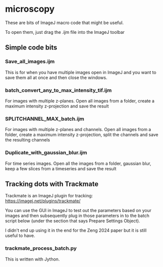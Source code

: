 # microscopy

These are bits of ImageJ macro code that might be useful. 

To open them, just drag the .ijm file into the ImageJ toolbar


## Simple code bits

### Save_all_images.ijm
This is for when you have multiple images open in ImageJ and you want to save them all at once and then close the windows. 

### batch_convert_any_to_max_intensity_tif.ijm
For images with multiple z-planes. Open all images from a folder, create a maximum intensity z-projection and save the result

### SPLITCHANNEL_MAX_batch.ijm
For images with multiple z-planes and channels. Open all images from a folder, create a maximum intensity z-projection, split the channels and save the resulting channels

### Duplicate_with_gaussian_blur.ijm
For time series images. Open all the images from a folder, gaussian blur, keep a few slices from a timeseries and save the result 

## Tracking dots with Trackmate

Trackmate is an ImageJ plugin for tracking: https://imagej.net/plugins/trackmate/ 

You can use the GUI in ImageJ to test out the parameters based on your images and then subsequently plug in those parameters in to the batch script below (under the section that says Prepare Settings Object). 

I didn't end up using it in the end for the Zeng 2024 paper but it is still useful to have. 

### trackmate_process_batch.py
This is written with Jython. 
